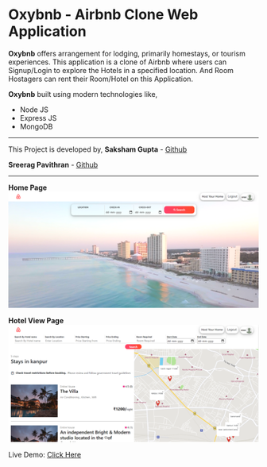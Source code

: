 # Oxybnb - Airbnb Clone Web Application

**Oxybnb** offers arrangement for lodging, primarily homestays, or tourism experiences. This application is a clone of Airbnb where users can Signup/Login to explore the Hotels in a specified location. And Room Hostagers can rent their Room/Hotel on this Application.

**Oxybnb** built using modern technologies like,

- Node JS
- Express JS
- MongoDB

---

This Project is developed by,
**Saksham Gupta** - [Github](https://github.com/saksham-gupta-au7 "Github")

**Sreerag Pavithran** - [Github](https://github.com/sreerag-pavithran-au7 "Github")

---

**Home Page**
![Screenshot 1](https://github.com/sreerag-pavithran-au7/Backend-Projects/blob/master/Oxybnb/screenshots/Oxybnb1.png "Screenshot 1")


**Hotel View Page**
![Screenshot 2](https://github.com/sreerag-pavithran-au7/Backend-Projects/blob/master/Oxybnb/screenshots/Oxybnb2.png "Screenshot 2")

Live Demo: [Click Here](http://still-anchorage-78289.herokuapp.com/ "Click Here")
